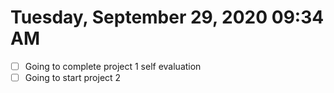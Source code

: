 # Tuesday, September 29, 2020 09:34 AM

- [ ] Going to complete project 1 self evaluation
- [ ] Going to start project 2
